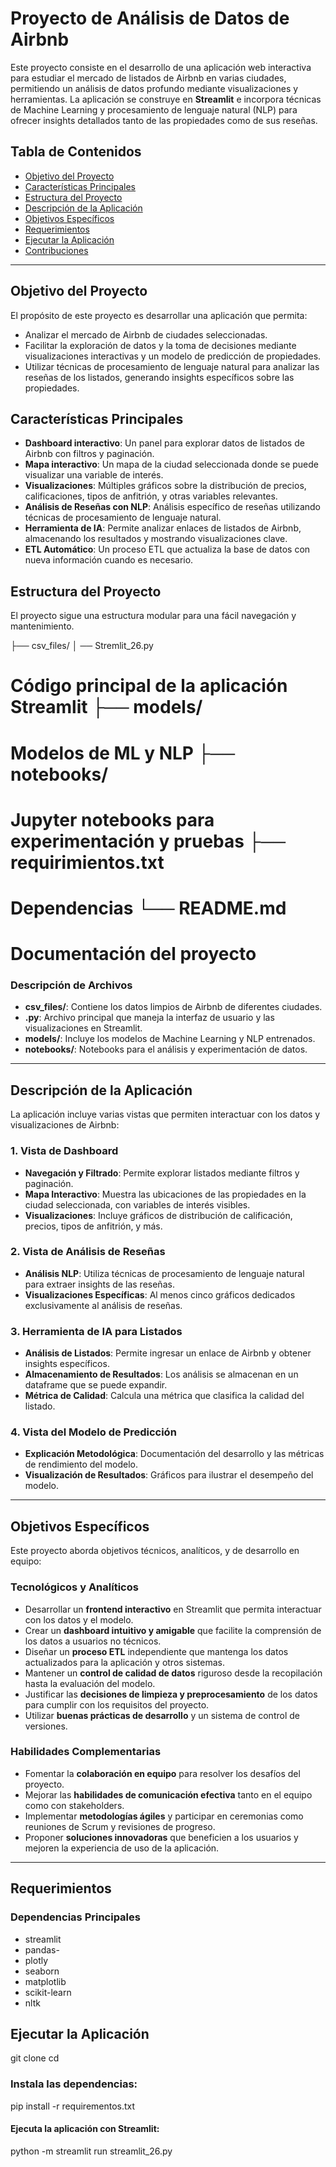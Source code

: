 # Proyecto de Análisis de Datos de Airbnb

Este proyecto consiste en el desarrollo de una aplicación web interactiva para estudiar el mercado de listados de Airbnb en varias ciudades, permitiendo un análisis de datos profundo mediante visualizaciones y herramientas. La aplicación se construye en **Streamlit** e incorpora técnicas de Machine Learning y procesamiento de lenguaje natural (NLP) para ofrecer insights detallados tanto de las propiedades como de sus reseñas.

## Tabla de Contenidos
- [Objetivo del Proyecto](#objetivo-del-proyecto)
- [Características Principales](#características-principales)
- [Estructura del Proyecto](#estructura-del-proyecto)
- [Descripción de la Aplicación](#descripción-de-la-aplicación)
- [Objetivos Específicos](#objetivos-específicos)
- [Requerimientos](#requerimientos)
- [Ejecutar la Aplicación](#ejecutar-la-aplicación)
- [Contribuciones](#contribuciones)

---

## Objetivo del Proyecto

El propósito de este proyecto es desarrollar una aplicación que permita:
- Analizar el mercado de Airbnb de ciudades seleccionadas.
- Facilitar la exploración de datos y la toma de decisiones mediante visualizaciones interactivas y un modelo de predicción de propiedades.
- Utilizar técnicas de procesamiento de lenguaje natural para analizar las reseñas de los listados, generando insights específicos sobre las propiedades.

## Características Principales

- **Dashboard interactivo**: Un panel para explorar datos de listados de Airbnb con filtros y paginación.
- **Mapa interactivo**: Un mapa de la ciudad seleccionada donde se puede visualizar una variable de interés.
- **Visualizaciones**: Múltiples gráficos sobre la distribución de precios, calificaciones, tipos de anfitrión, y otras variables relevantes.
- **Análisis de Reseñas con NLP**: Análisis específico de reseñas utilizando técnicas de procesamiento de lenguaje natural.
- **Herramienta de IA**: Permite analizar enlaces de listados de Airbnb, almacenando los resultados y mostrando visualizaciones clave.
- **ETL Automático**: Un proceso ETL que actualiza la base de datos con nueva información cuando es necesario.

## Estructura del Proyecto

El proyecto sigue una estructura modular para una fácil navegación y mantenimiento. 

├── csv_files/ │ ── Stremlit_26.py 
# Código principal de la aplicación Streamlit ├── models/ 
# Modelos de ML y NLP ├── notebooks/ 
# Jupyter notebooks para experimentación y pruebas ├── requirimientos.txt 
# Dependencias └── README.md 

# Documentación del proyecto


### Descripción de Archivos
- **csv_files/**: Contiene los datos limpios de Airbnb de diferentes ciudades.
- **.py**: Archivo principal que maneja la interfaz de usuario y las visualizaciones en Streamlit.
- **models/**: Incluye los modelos de Machine Learning y NLP entrenados.
- **notebooks/**: Notebooks para el análisis y experimentación de datos.

---

## Descripción de la Aplicación

La aplicación incluye varias vistas que permiten interactuar con los datos y visualizaciones de Airbnb:

### 1. Vista de Dashboard
   - **Navegación y Filtrado**: Permite explorar listados mediante filtros y paginación.
   - **Mapa Interactivo**: Muestra las ubicaciones de las propiedades en la ciudad seleccionada, con variables de interés visibles.
   - **Visualizaciones**: Incluye gráficos de distribución de calificación, precios, tipos de anfitrión, y más.
   
### 2. Vista de Análisis de Reseñas
   - **Análisis NLP**: Utiliza técnicas de procesamiento de lenguaje natural para extraer insights de las reseñas.
   - **Visualizaciones Específicas**: Al menos cinco gráficos dedicados exclusivamente al análisis de reseñas.

### 3. Herramienta de IA para Listados
   - **Análisis de Listados**: Permite ingresar un enlace de Airbnb y obtener insights específicos.
   - **Almacenamiento de Resultados**: Los análisis se almacenan en un dataframe que se puede expandir.
   - **Métrica de Calidad**: Calcula una métrica que clasifica la calidad del listado.

### 4. Vista del Modelo de Predicción
   - **Explicación Metodológica**: Documentación del desarrollo y las métricas de rendimiento del modelo.
   - **Visualización de Resultados**: Gráficos para ilustrar el desempeño del modelo.

---

## Objetivos Específicos

Este proyecto aborda objetivos técnicos, analíticos, y de desarrollo en equipo:

### Tecnológicos y Analíticos
- Desarrollar un **frontend interactivo** en Streamlit que permita interactuar con los datos y el modelo.
- Crear un **dashboard intuitivo y amigable** que facilite la comprensión de los datos a usuarios no técnicos.
- Diseñar un **proceso ETL** independiente que mantenga los datos actualizados para la aplicación y otros sistemas.
- Mantener un **control de calidad de datos** riguroso desde la recopilación hasta la evaluación del modelo.
- Justificar las **decisiones de limpieza y preprocesamiento** de los datos para cumplir con los requisitos del proyecto.
- Utilizar **buenas prácticas de desarrollo** y un sistema de control de versiones.

### Habilidades Complementarias
- Fomentar la **colaboración en equipo** para resolver los desafíos del proyecto.
- Mejorar las **habilidades de comunicación efectiva** tanto en el equipo como con stakeholders.
- Implementar **metodologías ágiles** y participar en ceremonias como reuniones de Scrum y revisiones de progreso.
- Proponer **soluciones innovadoras** que beneficien a los usuarios y mejoren la experiencia de uso de la aplicación.

---

## Requerimientos

### Dependencias Principales
- streamlit
- pandas- 
- plotly
- seaborn
- matplotlib
- scikit-learn
- nltk


## Ejecutar la Aplicación

git clone <url>
cd <nombre>

### Instala las dependencias:

pip install -r requirementos.txt

#### Ejecuta la aplicación con Streamlit:

python -m streamlit run streamlit_26.py


